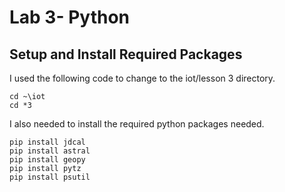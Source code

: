# Lab 3- Python
## Setup and Install Required Packages
I used the following code to change to the iot/lesson 3 directory. 
```console
cd ~\iot
cd *3
```
I also needed to install the required python packages needed. 
```console
pip install jdcal
pip install astral
pip install geopy
pip install pytz
pip install psutil
```
